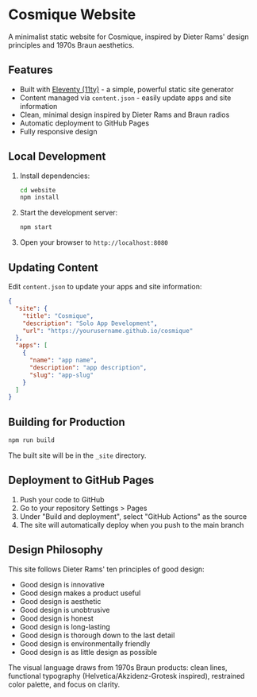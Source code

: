 # Cosmique Website

A minimalist static website for Cosmique, inspired by Dieter Rams' design principles and 1970s Braun aesthetics.

## Features

- Built with [Eleventy (11ty)](https://www.11ty.dev/) - a simple, powerful static site generator
- Content managed via `content.json` - easily update apps and site information
- Clean, minimal design inspired by Dieter Rams and Braun radios
- Automatic deployment to GitHub Pages
- Fully responsive design

## Local Development

1. Install dependencies:
   ```bash
   cd website
   npm install
   ```

2. Start the development server:
   ```bash
   npm start
   ```

3. Open your browser to `http://localhost:8080`

## Updating Content

Edit `content.json` to update your apps and site information:

```json
{
  "site": {
    "title": "Cosmique",
    "description": "Solo App Development",
    "url": "https://yourusername.github.io/cosmique"
  },
  "apps": [
    {
      "name": "app name",
      "description": "app description",
      "slug": "app-slug"
    }
  ]
}
```

## Building for Production

```bash
npm run build
```

The built site will be in the `_site` directory.

## Deployment to GitHub Pages

1. Push your code to GitHub
2. Go to your repository Settings > Pages
3. Under "Build and deployment", select "GitHub Actions" as the source
4. The site will automatically deploy when you push to the main branch

## Design Philosophy

This site follows Dieter Rams' ten principles of good design:
- Good design is innovative
- Good design makes a product useful
- Good design is aesthetic
- Good design is unobtrusive
- Good design is honest
- Good design is long-lasting
- Good design is thorough down to the last detail
- Good design is environmentally friendly
- Good design is as little design as possible

The visual language draws from 1970s Braun products: clean lines, functional typography (Helvetica/Akzidenz-Grotesk inspired), restrained color palette, and focus on clarity.
